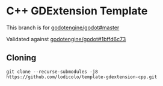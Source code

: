 # C++ GDExtension Template

This branch is for [godotengine/godot#master](https://github.com/godotengine/godot/tree/master)

Validated against [godotengine/godot#1bffd6c73](https://github.com/godotengine/godot/commit/1bffd6c73)

## Cloning

`git clone --recurse-submodules -j8 https://github.com/lodicolo/template-gdextension-cpp.git`
